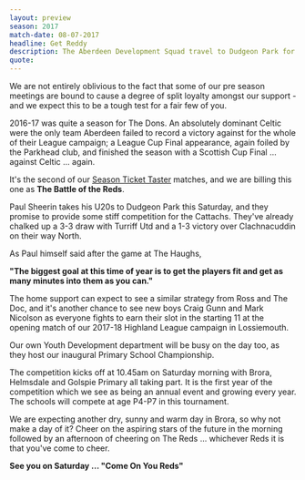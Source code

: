 ```yaml
---
layout: preview
season: 2017
match-date: 08-07-2017
headline: Get Reddy
description: The Aberdeen Development Squad travel to Dudgeon Park for a pre season friendly which is bound to be a crowd pleaser.
quote:
---
```

We are not entirely oblivious to the fact that some of our pre season meetings are bound to cause a degree of split loyalty amongst our support - and we expect this to be a tough test for a fair few of you.

2016-17 was quite a season for The Dons. An absolutely dominant Celtic were the only team Aberdeen failed to record a victory against for the whole of their League campaign; a League Cup Final appearance, again foiled by the Parkhead club, and finished the season with a Scottish Cup Final ... against Celtic ... again.

It's the second of our [Season Ticket Taster](/2017/06/05/season-ticket-taster/) matches, and we are billing this one as **The Battle of the Reds**.

Paul Sheerin takes his U20s to Dudgeon Park this Saturday, and they promise to provide some stiff competition for the Cattachs. They've already chalked up a 3-3 draw with Turriff Utd and a 1-3 victory over Clachnacuddin on their way North.

As Paul himself said after the game at The Haughs,

**"The biggest goal at this time of year is to get the players fit and get as many minutes into them as you can."**

The home support can expect to see a similar strategy from Ross and The Doc, and it's another chance to see new boys Craig Gunn and Mark Nicolson as everyone fights to earn their slot in the starting 11 at the opening match of our 2017-18 Highland League campaign in Lossiemouth.

Our own Youth Development department will be busy on the day too, as they host our inaugural Primary School Championship.

The competition kicks off at 10.45am on Saturday morning with Brora, Helmsdale and Golspie Primary all taking part. It is the first year of the competition which we see as being an annual event and growing every year. The schools will compete at age P4-P7 in this tournament.


We are expecting another dry, sunny and warm day in Brora, so why not make a day of it? Cheer on the aspiring stars of the future in the morning followed by an afternoon of cheering on The Reds ... whichever Reds it is that you've come to cheer.

**See you on Saturday ... "Come On You Reds"**
